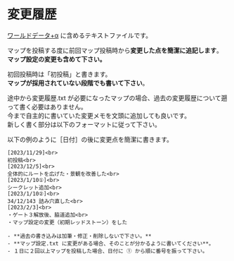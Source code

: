 # 変更履歴

[ワールドデータ+α](world_data.md) に含めるテキストファイルです。<br>

マップを投稿する度に前回マップ投稿時から**変更した点を簡潔に追記します**。<br>
**マップ設定の変更も含めて下さい。**<br>

初回投稿時は「初投稿」と書きます。<br>
**マップが採用されていない段階でも書いて下さい**。<br>

途中から変更履歴.txt が必要になったマップの場合、過去の変更履歴について遡って書く必要はありません。<br>
今まで自主的に書いていた変更メモを文頭に追加しても良いです。<br>
新しく書く部分は以下のフォーマットに従って下さい。<br>

以下の例のように［日付］の後に変更点を簡潔に書きます。

```admonish example title = "例 変更履歴.txt"
[2023/11/29]<br>
初投稿<br>
[2023/12/5]<br>
全体的にルートを広げた・景観を改善した<br>
[2023/1/10①]<br>
シークレット追加<br>
[2023/1/10②]<br>
34/12/143 詰み穴直した<br>
[2023/2/3]<br>
・ゲート３解放後、脇道追加<br>
・マップ設定の変更（初期レッドストーン）をした
```


```admonish warning title = "注意事項"
- **過去の書き込みは加筆・修正・削除しないで下さい。**
- **マップ設定.txt に変更がある場合、そのことが分かるように書いてください**。
- １日に２回以上マップを投稿した場合、日付に ① から順に番号を振って下さい。
```
